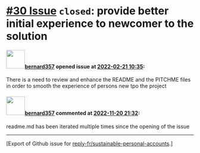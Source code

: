 # [\#30 Issue](https://github.com/reply-fr/sustainable-personal-accounts/issues/30) `closed`: provide better initial experience to newcomer to the solution

#### <img src="https://avatars.githubusercontent.com/u/235078?v=4" width="50">[bernard357](https://github.com/bernard357) opened issue at [2022-02-21 10:35](https://github.com/reply-fr/sustainable-personal-accounts/issues/30):

There is a need to review and enhance the README and the PITCHME files in order to smooth the experience of persons new tpo the project

#### <img src="https://avatars.githubusercontent.com/u/235078?v=4" width="50">[bernard357](https://github.com/bernard357) commented at [2022-11-20 21:32](https://github.com/reply-fr/sustainable-personal-accounts/issues/30#issuecomment-1321248285):

readme.md has been iterated multiple times since the opening of the issue


-------------------------------------------------------------------------------



[Export of Github issue for [reply-fr/sustainable-personal-accounts](https://github.com/reply-fr/sustainable-personal-accounts).]
